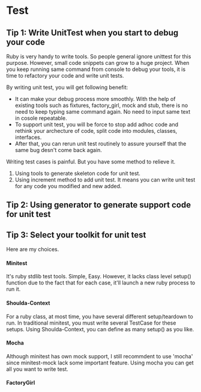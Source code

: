 # Test

## Tip 1: Write UnitTest when you start to debug your code

Ruby is very handy to write tools. So people general ignore unittest for this purpose. However, small code snippets can grow to a huge project. When you keep running same command from console to debug your tools, it is time to refactory your code and write unit tests.

By writing unit test, you will get following benefit:
  * It can make your debug process more smoothly. With the help of existing tools such as fixtures, factory_girl, mock and stub, there is no need to keep typing same command again. No need to input same text in cosole repeatable.
  * To support unit test, you will be force to stop add adhoc code and rethink your archecture of code, split code into modules, classes, interfaces.
  * After that, you can rerun unit test routinely to assure yourself that the same bug desn't come back again.

Writing test cases is painful. But you have some method to relieve it.

  1. Using tools to generate skeleton code for unit test.
  2. Using increment method to add unit test. It means you can write unit test for any code you modified and new added.


## Tip 2: Using generator to generate support code for unit test

## Tip 3: Select your toolkit for unit test

Here are my choices.

#### Minitest

It's ruby stdlib test tools. Simple, Easy. However, it lacks class level setup() function due to the fact that for each case, it'll launch a new ruby process to run it.

#### Shoulda-Context

For a ruby class, at most time, you have several different setup/teardown to run. In traditional minitest, you must write several TestCase for these setups. Using Shoulda-Context, you can define as many setup() as you like.

#### Mocha

Although minitest has own mock support, I still recommdent to use 'mocha' since minitest-mock lack some important feature. Using mocha you can get all you want to write test.

#### FactoryGirl
